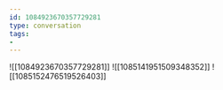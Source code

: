 ```yaml
---
id: 1084923670357729281
type: conversation
tags:
- 
---
```

![[1084923670357729281]]
![[1085141951509348352]]
![[1085152476519526403]]

